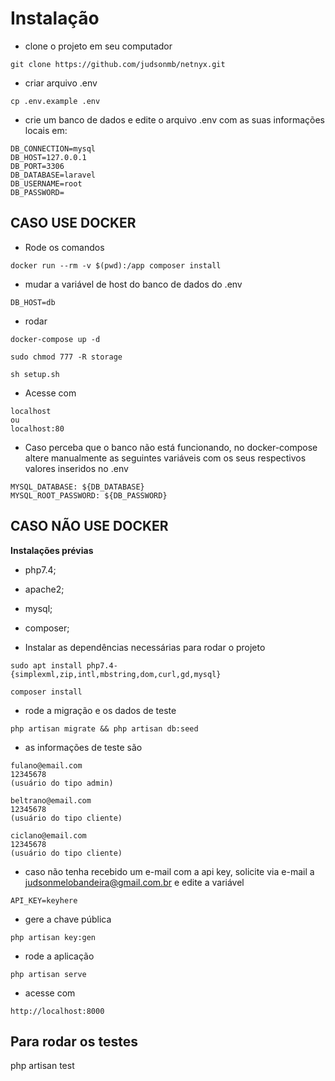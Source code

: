 # Instalação

- clone o projeto em seu computador

```
git clone https://github.com/judsonmb/netnyx.git
```

- criar arquivo .env

```
cp .env.example .env
```

- crie um banco de dados e edite o arquivo .env com as suas informações locais em:

```
DB_CONNECTION=mysql
DB_HOST=127.0.0.1
DB_PORT=3306
DB_DATABASE=laravel
DB_USERNAME=root
DB_PASSWORD=
```
## CASO USE DOCKER

- Rode os comandos

```
docker run --rm -v $(pwd):/app composer install
```

- mudar a variável de host do banco de dados do .env

```
DB_HOST=db
```

- rodar

```
docker-compose up -d
```

```
sudo chmod 777 -R storage
```

```
sh setup.sh
```

- Acesse com

```
localhost
ou
localhost:80
```

- Caso perceba que o banco não está funcionando, no docker-compose altere manualmente as seguintes variáveis com os seus respectivos valores inseridos no .env

```
MYSQL_DATABASE: ${DB_DATABASE}
MYSQL_ROOT_PASSWORD: ${DB_PASSWORD}
```

## CASO NÃO USE DOCKER

**Instalações prévias**

- php7.4;
- apache2;
- mysql;
- composer;

- Instalar as dependências necessárias para rodar o projeto

```
sudo apt install php7.4-{simplexml,zip,intl,mbstring,dom,curl,gd,mysql}
```

```
composer install
```

- rode a migração e os dados de teste

```
php artisan migrate && php artisan db:seed
```

- as informações de teste são

```
fulano@email.com
12345678
(usuário do tipo admin)
```

```
beltrano@email.com
12345678
(usuário do tipo cliente)
```

```
ciclano@email.com
12345678
(usuário do tipo cliente)
```

- caso não tenha recebido um e-mail com a api key, solicite via e-mail a judsonmelobandeira@gmail.com.br e edite a variável

```
API_KEY=keyhere
```

- gere a chave pública

```
php artisan key:gen
```
- rode a aplicação

```
php artisan serve
```

- acesse com 

```
http://localhost:8000
```

## Para rodar os testes
php artisan test